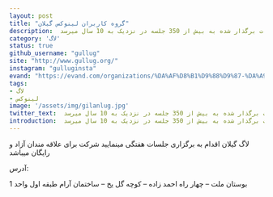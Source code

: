 ```yaml
---
layout: post
title: "گروه کاربران لینوکس گیلان"
description:  گروه کاربران گنو لینوکس گیلان از قدیمی ترین گروه های مردم نهاد ایران برای ترویج فرهنگ نرم افزار های آزاد و متن باز در ایران بوده که تعداد جلسات برگذار شده به بیش از 350 جلسه در نزدیک به 10 سال میرسد.
category: 'لاگ'
status: true
github_username: "gullug"
site: "http://www.gullug.org/"
instagram: "gulluginsta"
evand‌: "https://evand.com/organizations/%DA%AF%D8%B1%D9%88%D9%87-%DA%A9%D8%A7%D8%B1%D8%A8%D8%B1%D8%A7%D9%86-%DA%AF%D9%86%D9%88-%D9%84%DB%8C%D9%86%D9%88%DA%A9%D8%B3-%DA%AF%DB%8C%D9%84%D8%A7%D9%86-385789"
tags:
- لاگ
- لینوکس
image: '/assets/img/gilanlug.jpg'
twitter_text:  گروه کاربران گنو لینوکس گیلان از قدیمی ترین گروه های مردم نهاد ایران برای ترویج فرهنگ نرم افزار های آزاد و متن باز در ایران بوده که تعداد جلسات برگذار شده به بیش از 350 جلسه در نزدیک به 10 سال میرسد.
introduction:  گروه کاربران گنو لینوکس گیلان از قدیمی ترین گروه های مردم نهاد ایران برای ترویج فرهنگ نرم افزار های آزاد و متن باز در ایران بوده که تعداد جلسات برگذار شده به بیش از 350 جلسه در نزدیک به 10 سال میرسد.
---
```



لاگ گیلان اقدام به برگزاری جلسات هفتگی مینمایید شرکت برای علاقه مندان آزاد و رایگان میباشد


آدرس:

بوستان ملت – چهار راه احمد زاده – کوچه گل یخ – ساختمان آرام طبقه اول واحد 1

